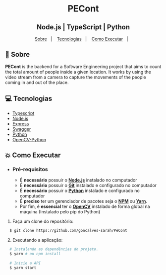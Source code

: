 <h1 align="center">
    PECont
</h1>
<h2 align="center">
    Node.js | TypeScript | Python
</h2>

<p align="center">
  <a href="#book-sobre">Sobre</a>&nbsp;&nbsp;&nbsp;|&nbsp;&nbsp;&nbsp;
  <a href="#computer-tecnologias">Tecnologias</a>&nbsp;&nbsp;&nbsp;|&nbsp;&nbsp;&nbsp;
  <a href="#boom-como-executar">Como Executar</a>&nbsp;&nbsp;&nbsp;|&nbsp;&nbsp;&nbsp;
</p>

## :book: Sobre

**PECont** is the backend for a Software Engineering project that aims to count the total amount of people inside a given location. It works by using the video stream from a camera to capture the movements of the people coming in and out of the place.
  
## :computer: Tecnologias

-  [Typescript](https://www.typescriptlang.org/)
-  [Node.js](https://nodejs.org/en/)
-  [Express](https://expressjs.com/)
-  [Swagger](https://swagger.io/)
-  [Python](https://www.python.org/)
-  [OpenCV-Python](https://pypi.org/project/opencv-python/)

## :boom: Como Executar

- ### **Pré-requisitos**

  - É **necessário** possuir o **[Node.js](https://nodejs.org/en/)** instalado no computador
  - É **necessário** possuir o **[Git](https://git-scm.com/)** instalado e configurado no computador
  - É **necessário** possuir o **[Python](https://www.python.org/)** instalado e configurado no computador
  - É **preciso** ter um gerenciador de pacotes seja o **[NPM](https://www.npmjs.com/)** ou **[Yarn](https://yarnpkg.com/)**.
  - Por fim, é **essencial** ter o **[OpenCV](https://pypi.org/project/opencv-python/)** instalado de forma global na máquina (Instalado pelo pip do Python) 

1. Faça um clone do repositório:

```sh
  $ git clone https://github.com/goncalves-sarah/PeCont
```

2. Executando a aplicação:

```sh
  # Instalando as dependências do projeto.
  $ yarn # ou npm install
  
  # Inicie a API
  $ yarn start 
```
